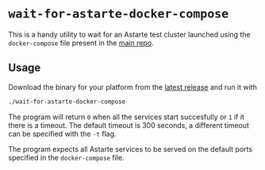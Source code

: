 # `wait-for-astarte-docker-compose`

This is a handy utility to wait for an Astarte test cluster launched using the `docker-compose` file
present in the [main repo](https://github.com/astarte-platform/astarte).

## Usage

Download the binary for your platform from the [latest
release](https://github.com/astarte-platform/astarte-kubernetes-operator/releases/latest) and run it
with
```bash
./wait-for-astarte-docker-compose
```

The program will return `0` when all the services start succesfully or `1` if it there is a timeout.
The default timeout is 300 seconds, a different timeout can be specified with the `-t` flag.

The program expects all Astarte services to be served on the default ports specified in the
`docker-compose` file.
